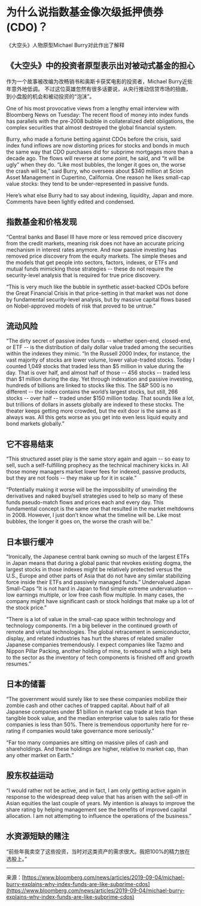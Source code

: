 # 为什么说指数基金像次级抵押债券(CDO)？

《大空头》人物原型Michael Burry对此作出了解释

## 《大空头》中的投资者原型表示出对被动式基金的担心

作为一个故事被改编为改畅销书和奥斯卡获奖电影的投资者，Michael Burry近些年意外地低调。
不过这位英雄忽然有很多话要说，从央行推动信贷市场的扭曲，到小盘股的机会和被动投资的“泡沫”。

One of his most provocative views from a lengthy email interview with Bloomberg News on Tuesday: The recent flood of money into index funds has parallels with the pre-2008 bubble in collateralized debt obligations, the complex securities that almost destroyed the global financial system.


Burry, who made a fortune betting against CDOs before the crisis, said index fund inflows are now distorting prices for stocks and bonds in much the same way that CDO purchases did for subprime mortgages more than a decade ago. The flows will reverse at some point, he said, and “it will be ugly” when they do.
“Like most bubbles, the longer it goes on, the worse the crash will be,” said Burry, who oversees about $340 million at Scion Asset Management in Cupertino, California. One reason he likes small-cap value stocks: they tend to be under-represented in passive funds.

Here’s what else Burry had to say about indexing, liquidity, Japan and more. Comments have been lightly edited and condensed.

## 指数基金和价格发现

“Central banks and Basel III have more or less removed price discovery from the credit markets, meaning risk does not have an accurate pricing mechanism in interest rates anymore. And now passive investing has removed price discovery from the equity markets. The simple theses and the models that get people into sectors, factors, indexes, or ETFs and mutual funds mimicking those strategies -- these do not require the security-level analysis that is required for true price discovery.

“This is very much like the bubble in synthetic asset-backed CDOs before the Great Financial Crisis in that price-setting in that market was not done by fundamental security-level analysis, but by massive capital flows based on Nobel-approved models of risk that proved to be untrue.”

## 流动风险

“The dirty secret of passive index funds -- whether open-end, closed-end, or ETF -- is the distribution of daily dollar value traded among the securities within the indexes they mimic.
“In the Russell 2000 Index, for instance, the vast majority of stocks are lower volume, lower value-traded stocks. Today I counted 1,049 stocks that traded less than $5 million in value during the day. That is over half, and almost half of those -- 456 stocks -- traded less than $1 million during the day. Yet through indexation and passive investing, hundreds of billions are linked to stocks like this. The S&P 500 is no different -- the index contains the world’s largest stocks, but still, 266 stocks -- over half -- traded under $150 million today. That sounds like a lot, but trillions of dollars in assets globally are indexed to these stocks. The theater keeps getting more crowded, but the exit door is the same as it always was. All this gets worse as you get into even less liquid equity and bond markets globally.”


## 它不容易结束

“This structured asset play is the same story again and again -- so easy to sell, such a self-fulfilling prophecy as the technical machinery kicks in. All those money managers market lower fees for indexed, passive products, but they are not fools -- they make up for it in scale.”

“Potentially making it worse will be the impossibility of unwinding the derivatives and naked buy/sell strategies used to help so many of these funds pseudo-match flows and prices each and every day. This fundamental concept is the same one that resulted in the market meltdowns in 2008. However, I just don’t know what the timeline will be. Like most bubbles, the longer it goes on, the worse the crash will be.”

## 日本银行缓冲

“Ironically, the Japanese central bank owning so much of the largest ETFs in Japan means that during a global panic that revokes existing dogma, the largest stocks in those indexes might be relatively protected versus the U.S., Europe and other parts of Asia that do not have any similar stabilizing force inside their ETFs and passively managed funds.”
Undervalued Japan Small-Caps
“It is not hard in Japan to find simple extreme undervaluation -- low earnings multiple, or low free cash flow multiple. In many cases, the company might have significant cash or stock holdings that make up a lot of the stock price.”

“There is a lot of value in the small-cap space within technology and technology components. I’m a big believer in the continued growth of remote and virtual technologies. The global retracement in semiconductor, display, and related industries has hurt the shares of related smaller Japanese companies tremendously. I expect companies like Tazmo and Nippon Pillar Packing, another holding of mine, to rebound with a high beta to the sector as the inventory of tech components is finished off and growth resumes.”

## 日本的储蓄

“The government would surely like to see these companies mobilize their zombie cash and other caches of trapped capital. About half of all Japanese companies under $1 billion in market cap trade at less than tangible book value, and the median enterprise value to sales ratio for these companies is less than 50%. There is tremendous opportunity here for re-rating if companies would take governance more seriously.”

“Far too many companies are sitting on massive piles of cash and shareholdings. And these holdings are higher, relative to market cap, than any other market on Earth.”

## 股东权益运动

“I would rather not be active, and in fact, I am only getting active again in response to the widespread deep value that has arisen with the sell-off in Asian equities the last couple of years. My intention is always to improve the share rating by helping management see the benefits of improved capital allocation. I am not attempting to influence the operations of the business.”

## 水资源短缺的赌注

“前些年我卖空了这些投资，当时对这类资产的需求很大。我把100%的精力放在选股上。”

---

来源：[https://www.bloomberg.com/news/articles/2019-09-04/michael-burry-explains-why-index-funds-are-like-subprime-cdos](https://www.bloomberg.com/news/articles/2019-09-04/michael-burry-explains-why-index-funds-are-like-subprime-cdos)
